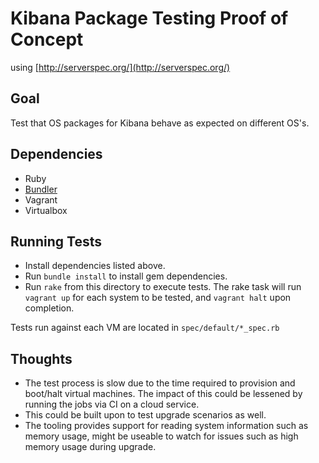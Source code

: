 # Kibana Package Testing Proof of Concept

using [http://serverspec.org/](http://serverspec.org/)

## Goal

Test that OS packages for Kibana behave as expected on different OS's.

## Dependencies

- Ruby
- [Bundler](http://bundler.io/)
- Vagrant
- Virtualbox

## Running Tests

- Install dependencies listed above.
- Run ```bundle install``` to install gem dependencies.
- Run ```rake``` from this directory to execute tests.  The rake task will run ```vagrant up``` for each system to be tested, and ```vagrant halt``` upon completion.

Tests run against each VM are located in ```spec/default/*_spec.rb```

## Thoughts

- The test process is slow due to the time required to provision and boot/halt virtual machines. The impact of this could be lessened by running the jobs via CI on a cloud service.
- This could be built upon to test upgrade scenarios as well.
- The tooling provides support for reading system information such as memory usage, might be useable to watch for issues such as high memory usage during upgrade.
